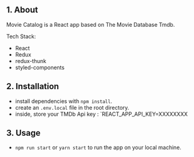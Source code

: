 ## 1. About

Movie Catalog is a React app based on The Movie Database Tmdb.

Tech Stack:
- React
- Redux
- redux-thunk
- styled-components

## 2. Installation
- install dependencies with `npm install`.
- create an `.env.local` file in the root directory.
- inside, store your TMDb Api key : `REACT_APP_API_KEY=XXXXXXXX
## 3. Usage
- `npm run start` or `yarn start` to run the app on your local machine.
